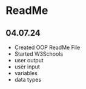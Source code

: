 # ReadMe

## 04.07.24
- Created OOP ReadMe File
- Started W3Schools
- user output
- user input
- variables
- data types
